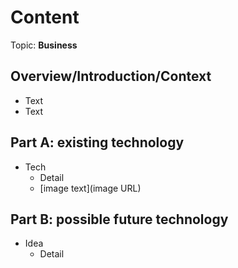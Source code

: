 # Content
Topic: **Business**

## Overview/Introduction/Context
* Text
* Text

## Part A: existing technology
* Tech
  * Detail
  * [image text](image URL)

## Part B: possible future technology
* Idea
  * Detail
